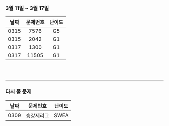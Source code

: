 
### 3월 11일 ~ 3월 17일
|날짜|문제번호|난이도|
|:---:|:---:|:---:|
|0315|7576|G5|
|0315|2042|G1|
|0317|1300|G1|
|0317|11505|G1|

<br>
<br>

---
### 다시 풀 문제
|날짜|문제번호|난이도|
|:---:|:---:|:---:|
|0309|승강제리그|SWEA|